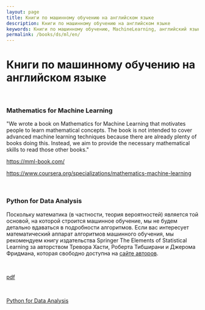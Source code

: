 ```yaml
---
layout: page
title: Книги по машинному обучению на английском языке
description: Книги по машинному обучению на английском языке
keywords: Книги по машинному обучению, MachineLearning, английский язык
permalink: /books/ds/ml/en/
---
```


# Книги по машинному обучению на английском языке

<br/>

### Mathematics for Machine Learning

"We wrote a book on Mathematics for Machine Learning that motivates people to learn mathematical concepts. The book is not intended to cover advanced machine learning techniques because there are already plenty of books doing this. Instead, we aim to provide the necessary mathematical skills to read those other books."

https://mml-book.com/

https://www.coursera.org/specializations/mathematics-machine-learning

<br/>

### Python for Data Analysis

Поскольку математика (в частности, теория вероятностей) является той основой, на которой строится машинное обучение, мы не будем детально вдаваться в подробности алгоритмов. Если вас интересует математический аппарат алгоритмов машинного обучения, мы рекомендуем книгу издательства Springer The Elements of Statistical Learning за авторством Тревора Хасти, Роберта Тибширани и Джерома Фридмана, которая свободно доступна на <a href="https://web.stanford.edu/~hastie/ElemStatLearn/" rel="nofollow">сайте авторов</a>.

<br/>

<a href="https://web.stanford.edu/~hastie/Papers/ESLII.pdf" rel="nofollow">pdf</a>

<br/>

<a href="http://www.cin.ufpe.br/~embat/Python%20for%20Data%20Analysis.pdf" rel="nofollow">Python for Data Analysis</a>
